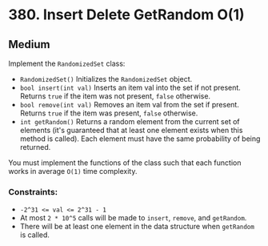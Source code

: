 # 380. Insert Delete GetRandom O(1)

## Medium

Implement the `RandomizedSet` class:

- `RandomizedSet()` Initializes the `RandomizedSet` object.
- `bool insert(int val)` Inserts an item val into the set if not present. Returns `true` if the item was not
  present, `false` otherwise.
- `bool remove(int val)` Removes an item val from the set if present. Returns `true` if the item was present, `false`
  otherwise.
- `int getRandom()` Returns a random element from the current set of elements (it's guaranteed that at least one element
  exists when this method is called). Each element must have the same probability of being returned.

You must implement the functions of the class such that each function works in average `O(1)` time complexity.

### Constraints:

- `-2^31 <= val <= 2^31 - 1`
- At most `2 * 10^5` calls will be made to `insert`, `remove`, and `getRandom`.
- There will be at least one element in the data structure when `getRandom` is called.
